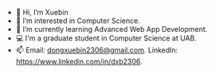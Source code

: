- 👋 Hi, I’m Xuebin
- 👀 I’m interested in Computer Science.
- 🌱 I’m currently learning Advanced Web App Development.
- 💻 I'm a graduate student in Computer Science at UAB.
- 📫 Email: dongxuebin2306@gmail.com. LinkedIn: https://www.linkedin.com/in/dxb2306.

<!---
dxb2306/dxb2306 is a ✨ special ✨ repository because its `README.md` (this file) appears on your GitHub profile.
You can click the Preview link to take a look at your changes.
--->
